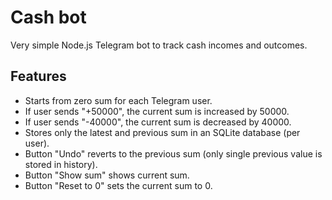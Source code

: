 # Cash bot

Very simple Node.js Telegram bot to track cash incomes and outcomes.

## Features

- Starts from zero sum for each Telegram user.
- If user sends "+50000", the current sum is increased by 50000.
- If user sends "-40000", the current sum is decreased by 40000.
- Stores only the latest and previous sum in an SQLite database (per user).
- Button "Undo" reverts to the previous sum (only single previous value is stored in history).
- Button "Show sum" shows current sum.
- Button "Reset to 0" sets the current sum to 0.
